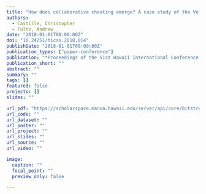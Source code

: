 ```yaml
---
title: "How does collaborative cheating emerge? A case study of the Volkswagen emissions scandal"
authors:
  - Castille, Christopher
  - Fultz, Andrew
date: "2018-01-01T00:00:00Z"
doi: "10.24251/hicss.2018.014"
publishDate: "2018-01-01T00:00:00Z"
publication_types: ["paper-conference"]
publication: "*Proceedings of the 51st Hawaii International Conference on System Sciences*"
publication_short: ""
abstract: ""
summary: ""
tags: []
featured: false
projects: []
slides: ""

url_pdf: "https://scholarspace.manoa.hawaii.edu/server/api/core/bitstreams/594f9d16-44e2-4f8b-beae-5821e0ed7054/content"
url_code: ""
url_dataset: ""
url_poster: ""
url_project: ""
url_slides: ""
url_source: ""
url_video: ""

image:
  caption: ""
  focal_point: ""
  preview_only: false

---
```

